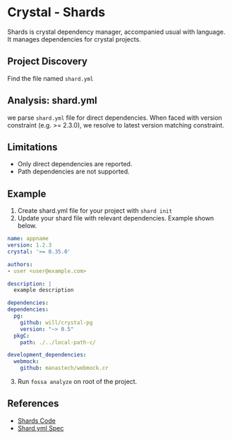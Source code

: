 # Crystal - Shards

Shards is crystal dependency manager, accompanied usual with language. It manages dependencies for crystal projects.

## Project Discovery

Find the file named `shard.yml`

## Analysis: shard.yml

we parse `shard.yml` file for direct dependencies. When faced with version constraint (e.g. >= 2.3.0), we resolve to latest version matching constraint. 

## Limitations

- Only direct dependencies are reported. 
- Path dependencies are not supported.

## Example 

1. Create shard.yml file for your project with `shard init`
2. Update your shard file with relevant dependencies. Example shown below.

```yaml
name: appname
version: 1.2.3
crystal: '>= 0.35.0'

authors:
- user <user@example.com>

description: |
  example description

dependencies:
dependencies:
  pg:
    github: will/crystal-pg
    version: "~> 0.5"
  pkgC:
    path: ./../local-path-c/

development_dependencies:
  webmock:
    github: manastech/webmock.cr

```
3. Run `fossa analyze` on root of the project.

## References

- [Shards Code](https://github.com/crystal-lang/shards)
- [Shard.yml Spec](https://github.com/crystal-lang/shards/blob/master/docs/shard.yml.adoc)
